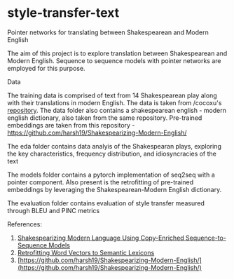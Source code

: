 # style-transfer-text
Pointer networks for translating between Shakespearean and Modern English

The aim of this project is to explore translation between Shakespearean and Modern English. Sequence to sequence models with 
pointer networks are employed for this purpose.

Data

The training data is comprised of text from 14 Shakespearean play along with their translations in modern English. The data is taken from /cocoxu's [repository]( https://github.com/cocoxu/Shakespeare/tree/master/data). The data folder also contains a shakespearean english - modern english dictionary, also taken from the same repository. Pre-trained embeddings are taken from this repository - https://github.com/harsh19/Shakespearizing-Modern-English/

The eda folder contains data analyis of the Shakespearan plays, exploring the key characteristics, frequency distribution, and idiosyncracies of the text

The models folder contains a pytorch implementation of seq2seq with a pointer component. Also present is the retrofitting of pre-trained embeddings by leveraging the Shakespearean-Modern English dictionary.

The evaluation folder contains evaluation of style transfer measured through BLEU and PINC metrics

References:
1. [Shakespearizing Modern Language Using Copy-Enriched
Sequence-to-Sequence Models](https://arxiv.org/pdf/1707.01161.pdf)
2. [Retrofitting Word Vectors to Semantic Lexicons](https://arxiv.org/abs/1411.4166)
3. [https://github.com/harsh19/Shakespearizing-Modern-English/](https://github.com/harsh19/Shakespearizing-Modern-English/)


